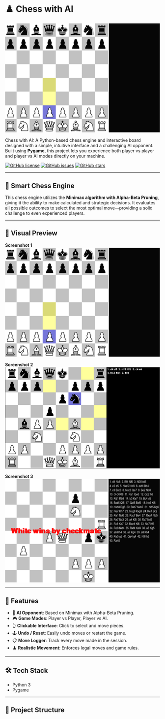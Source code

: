 # ♟️ Chess with AI

![Chess Preview](./screenshots/1.png)

Chess with AI: A Python-based chess engine and interactive board designed with a simple, intuitive interface and a challenging AI opponent. Built using **Pygame**, this project lets you experience both player vs player and player vs AI modes directly on your machine.

[![GitHub license](https://img.shields.io/github/license/xHarshit/Chess-with-AI)](LICENSE)
[![GitHub issues](https://img.shields.io/github/issues/xHarshit/Chess-with-AI)](https://github.com/xHarshit/Chess-with-AI/issues)
[![GitHub stars](https://img.shields.io/github/stars/xHarshit/Chess-with-AI)](https://github.com/xHarshit/Chess-with-AI/stargazers)

---

## 🧠 Smart Chess Engine

This chess engine utilizes the **Minimax algorithm with Alpha-Beta Pruning**, giving it the ability to make calculated and strategic decisions. It evaluates all possible outcomes to select the most optimal move—providing a solid challenge to even experienced players.

---

## 📸 Visual Preview

**Screenshot 1**  
![Gameplay](./screenshots/1.png)

**Screenshot 2**  
![AI Thinking](./screenshots/2.png)

**Screenshot 3**  
![Match End](./screenshots/3.png)

---

## 🚀 Features

- 🧩 **AI Opponent**: Based on Minimax with Alpha-Beta Pruning.
- 🎮 **Game Modes**: Player vs Player, Player vs AI.
- 👆 **Clickable Interface**: Click to select and move pieces.
- 🕹️ **Undo / Reset**: Easily undo moves or restart the game.
- 📋 **Move Logger**: Track every move made in the session.
- ♟️ **Realistic Movement**: Enforces legal moves and game rules.

---

## 🛠️ Tech Stack

- Python 3
- Pygame

---

## 📂 Project Structure

